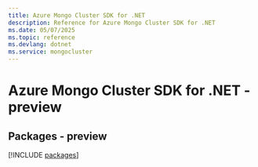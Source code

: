 ```yaml
---
title: Azure Mongo Cluster SDK for .NET
description: Reference for Azure Mongo Cluster SDK for .NET
ms.date: 05/07/2025
ms.topic: reference
ms.devlang: dotnet
ms.service: mongocluster
---
```

# Azure Mongo Cluster SDK for .NET - preview
## Packages - preview
[!INCLUDE [packages](mongo-cluster-index.md)]